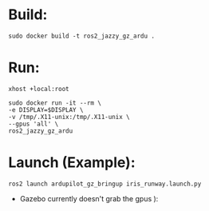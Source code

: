 # Build:

```
sudo docker build -t ros2_jazzy_gz_ardu .
```


# Run:

```
xhost +local:root
```

```
sudo docker run -it --rm \
-e DISPLAY=$DISPLAY \
-v /tmp/.X11-unix:/tmp/.X11-unix \
--gpus 'all' \
ros2_jazzy_gz_ardu
```


# Launch (Example):

```
ros2 launch ardupilot_gz_bringup iris_runway.launch.py
```


* Gazebo currently doesn't grab the gpus ):
